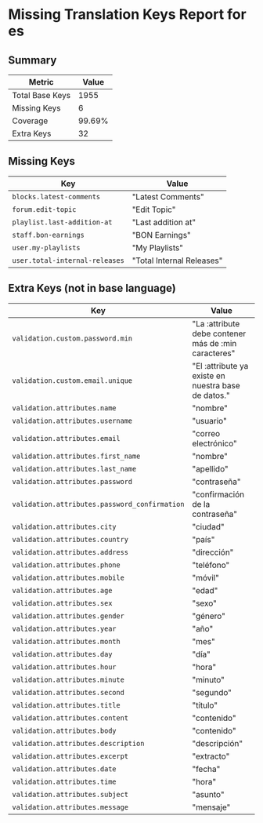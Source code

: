 # Missing Translation Keys Report for es

## Summary

| Metric | Value |
| --- | --- |
| Total Base Keys | 1955 |
| Missing Keys | 6 |
| Coverage | 99.69% |
| Extra Keys | 32 |

## Missing Keys

| Key | Value |
| --- | --- |
| `blocks.latest-comments` | "Latest Comments" |
| `forum.edit-topic` | "Edit Topic" |
| `playlist.last-addition-at` | "Last addition at" |
| `staff.bon-earnings` | "BON Earnings" |
| `user.my-playlists` | "My Playlists" |
| `user.total-internal-releases` | "Total Internal Releases" |

## Extra Keys (not in base language)

| Key | Value |
| --- | --- |
| `validation.custom.password.min` | "La :attribute debe contener más de :min caracteres" |
| `validation.custom.email.unique` | "El :attribute ya existe en nuestra base de datos." |
| `validation.attributes.name` | "nombre" |
| `validation.attributes.username` | "usuario" |
| `validation.attributes.email` | "correo electrónico" |
| `validation.attributes.first_name` | "nombre" |
| `validation.attributes.last_name` | "apellido" |
| `validation.attributes.password` | "contraseña" |
| `validation.attributes.password_confirmation` | "confirmación de la contraseña" |
| `validation.attributes.city` | "ciudad" |
| `validation.attributes.country` | "país" |
| `validation.attributes.address` | "dirección" |
| `validation.attributes.phone` | "teléfono" |
| `validation.attributes.mobile` | "móvil" |
| `validation.attributes.age` | "edad" |
| `validation.attributes.sex` | "sexo" |
| `validation.attributes.gender` | "género" |
| `validation.attributes.year` | "año" |
| `validation.attributes.month` | "mes" |
| `validation.attributes.day` | "día" |
| `validation.attributes.hour` | "hora" |
| `validation.attributes.minute` | "minuto" |
| `validation.attributes.second` | "segundo" |
| `validation.attributes.title` | "título" |
| `validation.attributes.content` | "contenido" |
| `validation.attributes.body` | "contenido" |
| `validation.attributes.description` | "descripción" |
| `validation.attributes.excerpt` | "extracto" |
| `validation.attributes.date` | "fecha" |
| `validation.attributes.time` | "hora" |
| `validation.attributes.subject` | "asunto" |
| `validation.attributes.message` | "mensaje" |
